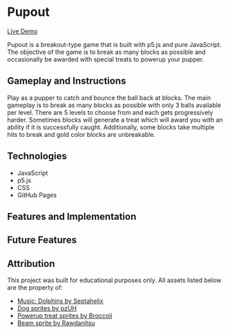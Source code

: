 # Pupout

[Live Demo](https://kxwzhang.github.io/Pupout/)

Pupout is a breakout-type game that is built with p5.js and pure JavaScript.
The objective of the game is to break as many blocks as possible and occasionally 
be awarded with special treats to powerup your pupper. 

<!-- Screenshot goes here -->

## Gameplay and Instructions
Play as a pupper to catch and bounce the ball back at blocks. The main gameplay is to break as many blocks as possible with only 3 balls available per level. There are 5 levels to choose from and each gets progressively harder. Sometimes blocks will generate a treat which will award you with an ability if it is successfully caught. Additionally, some blocks take multiple hits to break and gold color blocks are unbreakable. 

## Technologies
* JavaScript
* p5.js
* CSS
* GitHub Pages

## Features and Implementation

## Future Features

## Attribution
This project was built for educational purposes only. All assets listed below are the property of:
* [Music: Dolphins by Septahelix](http://dig.ccmixter.org/files/septahelix/59235)
* [Dog sprites by pzUH](https://opengameart.org/content/cat-dog-free-sprites)
* [Powerup treat sprites by Broccoli](https://broccolibusiness.itch.io/basic-items)
* [Beam sprite by Rawdanitsu](https://opengameart.org/content/lasers-and-beams)